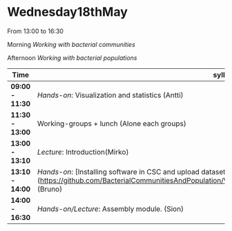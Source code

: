 # Wednesday18thMay

From 13:00 to 16:30

Morning *Working with bacterial communities*

Afternoon *Working with bacterial populations*

Time | syllabus
-----| --------
**09:00 - 11:30** | *Hands-on*: Visualization and statistics (Antti)
**11:30 - 13:00** | Working-groups + lunch (Alone each groups)
**13:00 - 13:10** | *Lecture*: Introduction(Mirko)
**13:10 - 14:00** | *Hands-on*: [Installing software in CSC and upload datasets] (https://github.com/BacterialCommunitiesAndPopulation/Wednesday18thMay/blob/master/Software_Installation.md) (Bruno)
**14:00 - 16:30** | *Hands-on/Lecture*: Assembly module. (Sion) 
